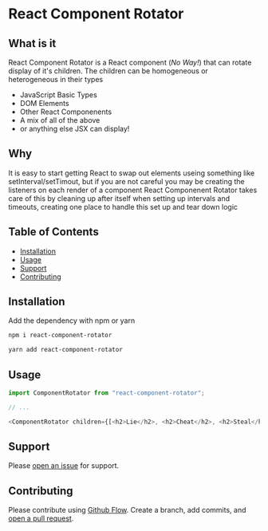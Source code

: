 # React Component Rotator

## What is it

React Component Rotator is a React component (_No Way!_) that
can rotate display of it's children. The children can be homogeneous
or heterogeneous in their types

* JavaScript Basic Types
* DOM Elements
* Other React Componenents
* A mix of all of the above
* or anything else JSX can display!

## Why

It is easy to start getting React to swap out elements useing
something like setInterval/setTimout, but if you are not careful you
may be creating the listeners on each render of a component
React Componenent Rotator takes care of this by cleaning up after
itself when setting up intervals and timeouts, creating one place to
handle this set up and tear down logic

## Table of Contents

* [Installation](#installation)
* [Usage](#usage)
* [Support](#support)
* [Contributing](#contributing)

## Installation

Add the dependency with npm or yarn

```sh
npm i react-component-rotator

yarn add react-component-rotator
```

## Usage

```js
import ComponentRotator from "react-component-rotator";

// ...

<ComponentRotator children={[<h2>Lie</h2>, <h2>Cheat</h2>, <h2>Steal</h2>]} />;
```

## Support

Please [open an issue](https://github.com/brooksbecton/react-component-rotator/issues/new) for support.

## Contributing

Please contribute using [Github Flow](https://guides.github.com/introduction/flow/). Create a branch, add commits, and [open a pull request](https://github.com/brooksbecton/react-component-rotator/pulls).
